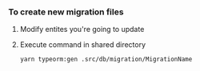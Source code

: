 ### **To create new migration files**

1. Modify entites you're going to update
2. Execute command in shared directory

       yarn typeorm:gen .src/db/migration/MigrationName
